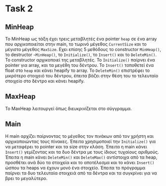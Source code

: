 # Task 2

## MinHeap
Το MinHeap ως τάξη έχει τρεις μεταβλητές ένα pointer `heap` σε ένα array που αρχικοποιείται στην main, το τωρινό μέγεθος `CurrentSize` και το μέγιστο μέγεθος `MaxSize`. Εχει επίσης 5 μεθόδους το constructor `MinHeap()`, το destructor `~MinHeap()`, το `Initialize()`, το `Insert()` και το `DeleteMin()`. Το constructor αρχικοποιεί της μεταβλητές. Το `Initialize()` παίρνει ένα pointer για array, και τα μεγέθη του δέντρου. Το `Insert()` τοποθετεί ένα float στο `heap` και κάνει heapify το array. Το `DeleteMin()` επιστρέφει το μικρότερο στοιχειό του δέντρου, έπειτα βάζει στην θέση του το τελευταίο στοιχείο στο δέντρο και κάνει heapify.

## MaxHeap 
Το MaxHeap λειτουργεί όπως διευκρινίζεται στο σύγγραμμα.

## Main
Η main αρχίζει παίρνοντας το μέγεθος τον πινάκων από τον χρήστη και αρχικοποιώντας τους πίνακες. Έπειτα χρησιμοποιεί την `Initialize()` για να
μεταφέρει το pointer και τα size στην κλάση. Έπειτα η main κάνει `Insert()` γεμίζοντας και τα δυο δέντρα με τους ίδιους τυχαίους αριθμούς.
Έπειτα η main κάνει `DeleteMin()` και `DeleteMax()` αντίστοιχα από τα heap, προσθέτει ανά δύο τα στοιχεία και το αποτέλεσμα και το κάνει `Insert()`
ώσπου τα heaps να έχουν μονό ένα στοιχείο. Έπειτα το πρόγραμμα παίρνει τα δυο τελευταία στοιχειά από τα δέντρα και τα συγκρίνει
για να βρει το μεγαλύτερο.